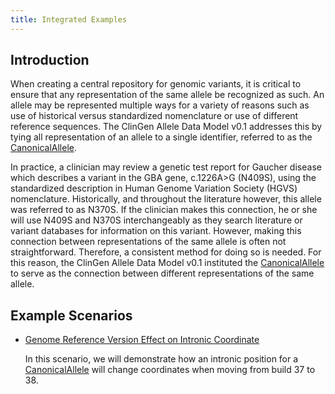 ```yaml
---
title: Integrated Examples
---
```


Introduction
---

When creating a central repository for genomic variants, it is critical to ensure that any representation of the same allele be recognized as such. An allele may be represented multiple ways for a variety of reasons such as use of historical versus standardized nomenclature or use of different reference sequences.  The ClinGen Allele Data Model v0.1 addresses this by tying all representation of an allele to a single identifier, referred to as the [CanonicalAllele](/allele/conceptual/canonical_allele/index.html).

In practice, a clinician may review a genetic test report for Gaucher disease which describes a variant in the GBA gene, c.1226A>G (N409S), using the standardized description in Human Genome Variation Society (HGVS) nomenclature. Historically, and throughout the literature however, this allele was referred to as N370S.  If the clinician makes this connection, he or she will use N409S and N370S interchangeably as they search literature or variant databases for information on this variant. However, making this connection between representations of the same allele is often not straightforward.  Therefore, a consistent method for doing so is needed.  For this reason, the ClinGen Allele Data Model v0.1 instituted the [CanonicalAllele](/allele/conceptual/canonical_allele/index.html) to serve as the connection between different representations of the same allele.  

Example Scenarios
---

* [Genome Reference Version Effect on Intronic Coordinate](/allele/implementation/integrated_examples/Example_1.html)
  
  In this scenario, we will demonstrate how an intronic position for a [CanonicalAllele](/allele/conceptual/canonical_allele/index.html) will change coordinates when moving from build 37 to 38.
